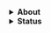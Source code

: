 <details>
  <summary>
    <b>
      About
    </b>
  </summary>

  <h3>
    Hello, I'm Noyan.
  </h3>

  <p>
    <small>
      <a
        href="https://ipa-reader.com/?text=%C9%9Br%CB%88tu%CB%90%C9%BEul%20no%CB%88jan%20ke%C9%BEe%CB%88mo%CB%90%C9%ABu&voice=Filiz"
        target="_blank"
        title="Listen to the pronunciation of the full name"
      >
        /noˈjan/
      </a>
    </small>
  </p>

  <p>
    I design algorithms and architectures, making complex problems simpler.
    This involves solving business-critical challenges, reducing operational
    costs, and creating human-centered experiences.
  </p>

  <p>
    Many of my open-source projects originate from ideas developed in
    closed-source work. Thanks to everyone who supports this effort in any
    form.
  </p>

  <h4>
    Beyond the Code
  </h4>

  <p>
    <a href="https://www.ourplanet.com/en/video/david-attenborough-a-life-on-our-planet-trailer/" target="_blank" title="A Life On Our Planet">#planet</a>,
    <a href="https://artsandculture.google.com/story/human-the-movie-genesis-human-the-movie/OgXxOpmxfCcuJw" target="_blank" title="'HUMAN' THE MOVIE">#human</a>,
    <a href="https://youtube.com/playlist?list=OLAK5uy_kP4NoAYFDzHP4cngj44NQPMLeidOknoeE" target="_blank" title="Juniper">#art</a>.
  </p>

  ---
</details>

<details>
  <summary>
    <b>
      Status
    </b>
  </summary>

  <h4>
    Currently
  </h4>

  - Dedicating most of my time to work on a project using
    <a href="https://www.djangoproject.com/" target="_blank" title="The web framework for perfectionists with deadlines | Django">Django</a>,
    <a href="https://wagtail.org/" target="_blank" title="Wagtail CMS - Django Content Management System">Wagtail</a>
    and
    <a href="https://webpack.js.org/" target="_blank">webpack</a>.
  - Consolidating my custom build system for backend-agnostic web projects,
    within the [holypack](https://github.com/ertgl/holypack) project.
  - Re-modernizing to release soon an
    <a href="https://fosstodon.org/@NoyanK7u/115269152865301920" target="_blank">older project</a>
    that automatically generates
    <a href="https://graphql.org/" target="_blank" title="The query language for modern APIs | GraphQL">GraphQL</a>
    endpoints from
    <a href="https://www.djangoproject.com/" target="_blank" title="The web framework for perfectionists with deadlines | Django">Django</a>
    models.

  <p>
    If you're interested in my open-source ideas, feel free to let me know; it
    could help prioritize some tasks.
  </p>

  <h4>
    Latest
  </h4>

  - [**Component-Oriented UI Development with Mako for Django**](https://gist.github.com/ertgl/9a3b6a7115a10d05d46ce89dbd4065be)
    <br />
    A JSX-like approach to building UI component systems in Python.
  - [**Webpack's Internals Visualized: From Hooks to Graphs**](https://gist.github.com/ertgl/8f512211be44b5fd8c71e3625c35e9d5)
    <br />
    A visual exploration of how webpack's tapable hooks work at runtime.
    <br />
    <a href="https://gist.github.com/ertgl/8f512211be44b5fd8c71e3625c35e9d5" aria-hidden="true">
      <picture>
        <source
          media="(prefers-color-scheme: dark)"
          srcset="https://raw.githubusercontent.com/ertgl/tapable-tracer/refs/heads/main/assets/webpack-graph-dark.svg"
        />
        <img
          alt="Preview"
          height="100px"
          src="https://raw.githubusercontent.com/ertgl/tapable-tracer/refs/heads/main/assets/webpack-graph-light.svg"
          width="100px"
        />
      </picture>
    </a>
</details>
